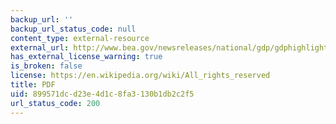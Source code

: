 ```yaml
---
backup_url: ''
backup_url_status_code: null
content_type: external-resource
external_url: http://www.bea.gov/newsreleases/national/gdp/gdphighlights.pdf
has_external_license_warning: true
is_broken: false
license: https://en.wikipedia.org/wiki/All_rights_reserved
title: PDF
uid: 899571dc-d23e-4d1c-8fa3-130b1db2c2f5
url_status_code: 200
---
```

